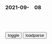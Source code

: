 ### 2021-09-　08

```note
```

<table id="tbc" style="white-space:pre-wrap">
</table>
<button onclick="toggleb()">toggle</button>
<button onclick="loadparse()">loadparse</button>
<br>
<!-- 🌸<br>🍅-　-🍑<hr>🍀 --> <textarea rows="30" cols="100" style="display: none" id="tar">

韩g最新调查：韩g约有200万成年人属于文盲人群，占全g总人口的4.5%
https://baijiahao.baidu.com/s?id=1710285350741329871&wfr=spider&for=pc

君泽游戏视界
g内更多没办法，以前年代受限，韩g现在年轻一代本科率90%以上，研究生比例保守20%往上，国内还需加油啊

2021/9/8下午2:31:04

#火影忍者#火影当下最火片段找到了,动漫漫画,动漫漫画,好看视频
https://haokan.baidu.com/v?vid=3858414013334687544&sfrom=baidu-feed

2021/9/8下午2:27:31

这娘们不像好人呐,搞笑,段子剧,好看视频
https://haokan.baidu.com/v?vid=4388321808416460460&sfrom=baidu-feed

老公，我要这个球，你给我拿回家。我不管，我就要它。爱不爱我就这一次。

2021/9/8下午2:16:30

谁会拒绝一个会抽烟的美人鱼呢？,动漫漫画,动漫漫画,好看视频
https://haokan.baidu.com/v?vid=3933944779946896210&sfrom=baidu-feed

谁会拒绝一条爱你还会抽烟的美人鱼呢_哔哩哔哩_bilibili
https://www.bilibili.com/video/av373773750/

2021/9/8上午11:04:13

如果并非因为遗憾——《我们的重制人生》 - 知乎
https://zhuanlan.zhihu.com/p/350487094

https://pic1.zhimg.com/v2-b7845f9ff1ef83cfd54daa7ee602792e.jpg

2021/9/8上午10:39:45

新能源车年检，竟被收“尾气检测费”？检测站：要检就检，不检就做不了！监管部门发话→
https://baijiahao.baidu.com/s?id=1710253673569530910

2021/9/8上午10:11:49

“光头强”曾一夜爆红，如今名气散尽，娇妻与他离婚，现在成这样_冯加六
https://www.sohu.com/a/487861409_120250640?scm=1007.68.0.0.0&spm=smpc.content.fd-d.1.1630993229327Ve70y2D&_f=index_pagerecom_1

https://p6.itc.cn/images01/20210905/d4df023643be47c895d9c1a736851ec7.jpeg

2021/9/7下午2:11:28

斗破苍穹：炎利身份暴露为何还能参加炼药师大赛，编剧破绽太多了
https://baijiahao.baidu.com/s?id=1704615325272788106&wfr=spider&for=pc

https://pic.rmb.bdstatic.com/bjh/down/5477b5b6fd302a6a26b688a0a208ea36.jpeg
https://pic.rmb.bdstatic.com/bjh/down/29626841baba7925aab3e45d7dd1adeb.png

2021/9/7下午1:47:54

斗破苍穹：炎利所言极是，法玛畏首畏尾，就连加刑天都觉得迂腐|萧炎|异火_网易订阅
https://www.163.com/dy/article/GFONEEVE0535SRR7.html

https://nimg.ws.126.net/?url=http%3A%2F%2Fdingyue.ws.126.net%2F2021%2F0725%2Fe0212c4cp00qwsd82005wc000u600dkm.png&thumbnail=650x2147483647&quality=80&type=jpg

https://gimg2.baidu.com/image_search/src=http%3A%2F%2Fnimg.ws.126.net%2F%3Furl%3Dhttp%253A%252F%252Fdingyue.ws.126.net%252F2021%252F0525%252Fc17748b6p00qto34h004wc000hs007ng.png%26thumbnail%3D650x2147483647%26quality%3D80%26type%3Djpg

2021/9/7下午1:36:23

日本导演北野武突遭袭击，网友猜测或因犀利吐槽东奥会开幕式
https://m.thepaper.cn/baijiahao_14377726

2021/9/7下午1:29:22

肌肉男一觉睡了36年，醒后人类都变成娘炮，他变得无人能敌！,影视,科幻片,好看视频
https://haokan.baidu.com/v?vid=4321993008620242535&sfrom=baidu-feed

2021/9/7上午10:59:07

最近几天一打开电视就是报道大象，有啥特殊的吗
https://www.douban.com/group/topic/229902165/

三星堆的报道，前段时间火遍全网，为何突然看不到相关报道了呢？ - 知乎
https://zhuanlan.zhihu.com/p/362407863

2021/9/7上午10:45:22

经典动漫：大雄拿着水壶和枕头，看起来确实是很慌乱
https://baijiahao.baidu.com/s?id=1651889865740853420&wfr=spider&for=pc

虽然完全不相关
但这也就表示
我的内心有多么慌乱了
https://pics7.baidu.com/feed/fc1f4134970a304e570d96d6bb647083c9175c24.png?token=5cb42f545998d95768a8e6efa782690d

2021/9/7上午10:39:33

大雄最害怕的g语和数学要一起考,手拿水壶和枕头,他快疯了|数学_新浪新闻
http://k.sina.com.cn/article_6422209142_v17ecb227600100wkri.html

2021/9/7上午10:42:03

当知敬畏！“伞兵”是不能玩的谐音梗
https://baijiahao.baidu.com/s?id=1710060043106911646&wfr=spider&for=pc

三喵指挥g
“狱”这个字 一边是狼，一边是狗，言字在中间！这就是古人智慧！

懒羊洋
奉孝，利维坦，这些词怎么来的你们心理没数吗

selar就是tutu
一本大字典，十万敏感字，若想写句话，字字红叉叉。就这环境怎么能让人不玩谐音字。

teachejin
很多奇怪的名称实际上是屏蔽导致的，比如硬盘

十二少赵
g人路遇，以目视之

人间私语I
前面加日本或者美g两个字呢

轩辕苍紫
要是正常的字符能用，没事干谁乐意天天玩谐音啊

寂灭不语
不允许不同的声音，凡事容易上纲上线，这是很危险的信号！

鹭鷇鰳
还不是因为你和谐的字太多了

带带大灵梦
还是古人的话好用，君子坦荡荡，小人长戚戚

kelven_xu
原来“小姐”这个词是对未婚女性的尊称，现在污名化后，谁敢当面称人小姐。你品品，如果伞兵也被污名化，作为军人有多尴尬

2021/9/6上午11:05:38

m族音乐溯源 | 上古歌谣与先秦民歌
https://www.sohu.com/a/223299620_636365

夏桀以天上的太阳自居，认为自己惠泽天下而万物景仰。面对他的暴z，歌谣唱出有与其同归于尽的决心。

2021/9/6上午10:59:52

时日曷丧_百度百科
https://baike.baidu.com/item/%E6%97%B6%E6%97%A5%E6%9B%B7%E4%B8%A7

《书·汤誓》“有众率怠，弗协，曰：‘时日曷丧，予及汝皆亡！’”孔传：“众下相率为怠情，不与上和合，比桀于日，曰：‘是日何时丧，我与汝俱亡！’欲杀身以丧桀。”

2021/9/6上午10:27:21

辟韩_百度百科
https://baike.baidu.com/item/%E8%BE%9F%E9%9F%A9

国谁窃？转相窃之于民而已。既已窃之矣，又惴惴然恐其主之或觉而复之也。于是其法与令猥毛而起
。质而论之，其什八九皆所以坏民之才，散民之力，漓民之德者也
。斯民也，固斯天下之真主也。必弱而愚之，使其常不觉，常不足以有为，而后吾可以长保所窃而永世。嗟乎！夫谁知患常出于所虑之外也哉？此庄周所以有胠箧之说也
。

2021/9/6上午10:30:10

</textarea> <!-- 🍀<br>🍑-　-🍅<hr>🌸 -->

```tip
```

<script src="https://cdn.jsdelivr.net/npm/jquery@3.5.1/dist/jquery.min.js"></script>

<link rel="stylesheet" href="https://cdn.jsdelivr.net/gh/fancyapps/fancybox@3.5.7/dist/jquery.fancybox.min.css" />
<script src="https://cdn.jsdelivr.net/gh/fancyapps/fancybox@3.5.7/dist/jquery.fancybox.min.js"></script>

<script type="text/javascript">

var __urlRegex = /(\b(https?|ftp|file):\/\/[-A-Z0-9+&@#\/%?=~_|!:,.;]*[-A-Z0-9+&@#\/%=~_|])/ig;
var __imgRegex = /\.(?:jpe?g|gif|png)$/i;

loadparse();

function parseURL($string){

    var exp = __urlRegex;
    return $string.replace(exp,function(match){
            __imgRegex.lastIndex=0;
            if(__imgRegex.test(match)){
                return '<a data-fancybox="gallery" href="' + match.replace("/p=700", "")
                 + '"><img src="' + match.replace("/p=700", "/p=160x200")+'" width="64"></a>';
            }
            else{
                return '<a href="' + match + '" target="_blank">' + match + '</a>';
            }
        }
    );
}

function loadparse() {
  tbc.innerHTML = parseURL(tar.value);
}

function toggleb() {
  var x = document.getElementById("tar");
  if (x.style.display === "none") {
    x.style.display = "";
  } else {
    x.style.display = "none";
  }
}

</script>
